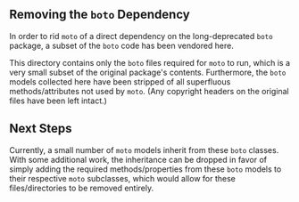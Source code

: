 ## Removing the `boto` Dependency

In order to rid `moto` of a direct dependency on the long-deprecated `boto` 
package, a subset of the `boto` code has been vendored here.

This directory contains only the `boto` files required for `moto` to run, 
which is a very small subset of the original package's contents.  Furthermore, 
the `boto` models collected here have been stripped of all superfluous 
methods/attributes not used by `moto`.  (Any copyright headers on the 
original files have been left intact.)

## Next Steps

Currently, a small number of `moto` models inherit from these `boto` classes.
With some additional work, the inheritance can be dropped in favor of simply
adding the required methods/properties from these `boto` models to their 
respective `moto` subclasses, which would allow for these files/directories 
to be removed entirely.